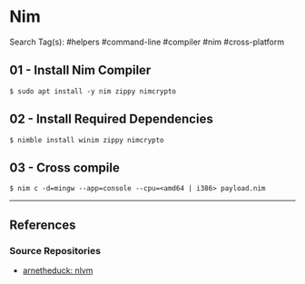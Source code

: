 # Nim

Search Tag(s): #helpers #command-line #compiler #nim #cross-platform

## 01 - Install Nim Compiler

```
$ sudo apt install -y nim zippy nimcrypto
```

## 02 - Install Required Dependencies

```
$ nimble install winim zippy nimcrypto
```

## 03 - Cross compile

```
$ nim c -d=mingw --app=console --cpu=<amd64 | i386> payload.nim
```

---
## References

### Source Repositories

- [arnetheduck: nlvm](https://github.com/arnetheduck/nlvm)